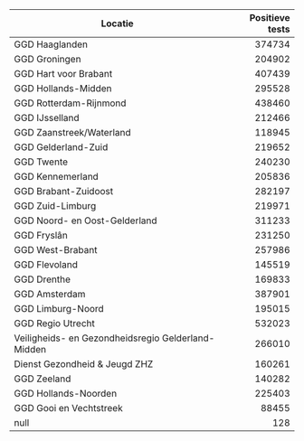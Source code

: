 | Locatie | Positieve tests |
|---------|----------------:|
| GGD Haaglanden                           | 374734 |
| GGD Groningen                            | 204902 |
| GGD Hart voor Brabant                    | 407439 |
| GGD Hollands-Midden                      | 295528 |
| GGD Rotterdam-Rijnmond                   | 438460 |
| GGD IJsselland                           | 212466 |
| GGD Zaanstreek/Waterland                 | 118945 |
| GGD Gelderland-Zuid                      | 219652 |
| GGD Twente                               | 240230 |
| GGD Kennemerland                         | 205836 |
| GGD Brabant-Zuidoost                     | 282197 |
| GGD Zuid-Limburg                         | 219971 |
| GGD Noord- en Oost-Gelderland            | 311233 |
| GGD Fryslân                              | 231250 |
| GGD West-Brabant                         | 257986 |
| GGD Flevoland                            | 145519 |
| GGD Drenthe                              | 169833 |
| GGD Amsterdam                            | 387901 |
| GGD Limburg-Noord                        | 195015 |
| GGD Regio Utrecht                        | 532023 |
| Veiligheids- en Gezondheidsregio Gelderland-Midden | 266010 |
| Dienst Gezondheid & Jeugd ZHZ            | 160261 |
| GGD Zeeland                              | 140282 |
| GGD Hollands-Noorden                     | 225403 |
| GGD Gooi en Vechtstreek                  | 88455 |
| null                                     |   128 |
